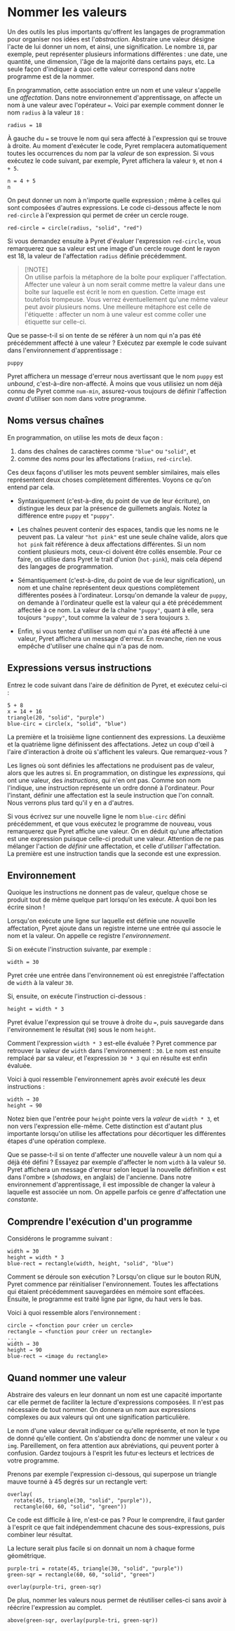 # Nommer les valeurs

Un des outils les plus importants qu'offrent les langages de
programmation pour organiser nos idées est l'_abstraction_. Abstraire
une valeur désigne l'acte de lui donner un nom, et ainsi, une
signification. Le nombre `18`, par exemple, peut représenter plusieurs
informations différentes : une date, une quantité, une dimension, l'âge
de la majorité dans certains pays, etc. La seule façon d'indiquer à quoi
cette valeur correspond dans notre programme est de la nommer.

En programmation, cette association entre un nom et une valeur s'appelle
une _affectation_. Dans notre environnement d'apprentissage, on affecte
un nom à une valeur avec l'opérateur `=`. Voici par exemple comment
donner le nom `radius` à la valeur `18` :

```pyret
radius = 18
```

À gauche du `=` se trouve le nom qui sera affecté à l'expression qui se
trouve à droite. Au moment d'exécuter le code, Pyret remplacera
automatiquement toutes les occurrences du nom par la _valeur_ de son
expression. Si vous exécutez le code suivant, par exemple, Pyret
affichera la valeur `9`, et non `4 + 5`.

```pyret
n = 4 + 5
n
```

On peut donner un nom à n'importe quelle expression ; même à celles qui
sont composées d'autres expressions. Le code ci-dessous affecte le nom
`red-circle` à l'expression qui permet de créer un cercle rouge.

```pyret
red-circle = circle(radius, "solid", "red")
```

Si vous demandez ensuite à Pyret d'évaluer l'expression `red-circle`,
vous remarquerez que sa valeur est une image d'un cercle rouge dont le
rayon est 18, la valeur de l'affectation `radius` définie précédemment.

> [!NOTE]\
> On utilise parfois la métaphore de la boîte pour expliquer
> l'affectation. Affecter une valeur à un nom serait comme mettre la
> valeur dans une boîte sur laquelle est écrit le nom en question. Cette
> image est toutefois trompeuse. Vous verrez éventuellement qu'une même
> valeur peut avoir plusieurs noms. Une meilleure métaphore est celle de
> l'étiquette : affecter un nom à une valeur est comme coller une
> étiquette sur celle-ci.

Que se passe-t-il si on tente de se référer à un nom qui n'a pas été
précédemment affecté à une valeur ? Exécutez par exemple le code suivant
dans l'environnement d'apprentissage :

```pyret
puppy
```

Pyret affichera un message d'erreur nous avertissant que le nom `puppy`
est _unbound_, c'est-à-dire non-affecté. À moins que vous utilisiez un
nom déjà connu de Pyret comme `num-min`, assurez-vous toujours de
définir l'affection _avant_ d'utiliser son nom dans votre programme.

## Noms versus chaînes

En programmation, on utilise les mots de deux façon :

1. dans des chaînes de caractères comme `"blue"` ou `"solid"`, et
2. comme des noms pour les affectations (`radius`, `red-circle`).

Ces deux façons d'utiliser les mots peuvent sembler similaires, mais
elles représentent deux choses complètement différentes. Voyons ce qu'on
entend par cela.

- Syntaxiquement (c'est-à-dire, du point de vue de leur écriture), on
  distingue les deux par la présence de guillemets anglais. Notez la
  différence entre `puppy` et `"puppy"`.

- Les chaînes peuvent contenir des espaces, tandis que les noms ne le
  peuvent pas. La valeur `"hot pink"` est une seule chaîne valide, alors
  que `hot pink` fait référence à deux affectations différentes. Si un
  nom contient plusieurs mots, ceux-ci doivent être collés ensemble.
  Pour ce faire, on utilise dans Pyret le trait d'union (`hot-pink`),
  mais cela dépend des langages de programmation.

- Sémantiquement (c'est-à-dire, du point de vue de leur signification),
  un nom et une chaîne représentent deux questions complètement
  différentes posées à l'ordinateur. Lorsqu'on demande la valeur de
  `puppy`, on demande à l'ordinateur quelle est la valeur qui a été
  précédemment affectée à ce nom. La valeur de la chaîne `"puppy"`,
  quant à elle, sera toujours `"puppy"`, tout comme la valeur de `3`
  sera toujours `3`.

- Enfin, si vous tentez d'utiliser un nom qui n'a pas été affecté à une
  valeur, Pyret affichera un message d'erreur. En revanche, rien ne vous
  empêche d'utiliser une chaîne qui n'a pas de nom.

## Expressions versus instructions

Entrez le code suivant dans l'aire de définition de Pyret, et exécutez
celui-ci :

```pyret
5 + 8
x = 14 + 16
triangle(20, "solid", "purple")
blue-circ = circle(x, "solid", "blue")
```

La première et la troisième ligne contiennent des expressions. La
deuxième et la quatrième ligne définissent des affectations. Jetez un
coup d'œil à l'aire d'interaction à droite où s'affichent les valeurs.
Que remarquez-vous ?

Les lignes où sont définies les affectations ne produisent pas de
valeur, alors que les autres si. En programmation, on distingue les
_expressions_, qui ont une valeur, des _instructions_, qui n'en ont pas.
Comme son nom l'indique, une instruction représente un ordre donné à
l'ordinateur. Pour l'instant, définir une affectation est la seule
instruction que l'on connaît. Nous verrons plus tard qu'il y en a
d'autres.

Si vous écrivez sur une nouvelle ligne le nom `blue-circ` défini
précédemment, et que vous exécutez le programme de nouveau, vous
remarquerez que Pyret affiche une valeur. On en déduit qu'une
affectation est une expression puisque celle-ci produit une valeur.
Attention de ne pas mélanger l'action de _définir_ une affectation, et
celle d'_utiliser_ l'affectation. La première est une instruction tandis
que la seconde est une expression.

## Environnement

Quoique les instructions ne donnent pas de valeur, quelque chose se
produit tout de même quelque part lorsqu'on les exécute. À quoi bon les
écrire sinon !

Lorsqu'on exécute une ligne sur laquelle est définie une nouvelle
affectation, Pyret ajoute dans un registre interne une entrée qui
associe le nom et la valeur. On appelle ce registre l'_environnement_.

Si on exécute l'instruction suivante, par exemple :

```pyret
width = 30
```

Pyret crée une entrée dans l'environnement où est enregistrée
l'affectation de `width` à la valeur `30`.

Si, ensuite, on exécute l'instruction ci-dessous :

```pyret
height = width * 3
```

Pyret évalue l'expression qui se trouve à droite du `=`, puis sauvegarde
dans l'environnement le résultat (`90`) sous le nom `height`.

Comment l'expression `width * 3` est-elle évaluée ? Pyret commence par
retrouver la valeur de `width` dans l'environnement : `30`. Le nom est
ensuite remplacé par sa valeur, et l'expression `30 * 3` qui en résulte
est enfin évaluée.

Voici à quoi ressemble l'environnement après avoir exécuté les deux
instructions :

```
width → 30
height → 90
```

Notez bien que l'entrée pour `height` pointe vers la _valeur_ de
`width * 3`, et non vers l'expression elle-même. Cette distinction est
d'autant plus importante lorsqu'on utilise les affectations pour
décortiquer les différentes étapes d'une opération complexe.

Que se passe-t-il si on tente d'affecter une nouvelle valeur à un nom
qui a déjà été défini ? Essayez par exemple d'affecter le nom `width` à
la valeur `50`. Pyret affichera un message d'erreur selon lequel la
nouvelle définition « est dans l'ombre » (_shadows_, en anglais) de
l'ancienne. Dans notre environnement d'apprentissage, il est impossible
de changer la valeur à laquelle est associée un nom. On appelle parfois
ce genre d'affectation une _constante_.

## Comprendre l'exécution d'un programme

Considérons le programme suivant :

```pyret
width = 30
height = width * 3
blue-rect = rectangle(width, height, "solid", "blue")
```

Comment se déroule son exécution ? Lorsqu'on clique sur le bouton RUN,
Pyret commence par réinitialiser l'environnement. Toutes les affectations
qui étaient précédemment sauvegardées en mémoire sont effacées. Ensuite,
le programme est traité ligne par ligne, du haut vers le bas.

Voici à quoi ressemble alors l'environnement :

```
circle → <fonction pour créer un cercle>
rectangle → <function pour créer un rectangle>
...
width → 30
height → 90
blue-rect → <image du rectangle>
```

## Quand nommer une valeur

Abstraire des valeurs en leur donnant un nom est une capacité importante
car elle permet de faciliter la lecture d'expressions composées. Il
n'est pas nécessaire de tout nommer. On donnera un nom aux expressions
complexes ou aux valeurs qui ont une signification particulière.

Le nom d'une valeur devrait indiquer ce qu'elle représente, et non le
type de donné qu'elle contient. On s'abstiendra donc de nommer une
valeur `x` ou `img`. Pareillement, on fera attention aux abréviations,
qui peuvent porter à confusion. Gardez toujours à l'esprit les futur·es
lecteurs et lectrices de votre programme.

Prenons par exemple l'expression ci-dessous, qui superpose un triangle
mauve tourné à 45 degrés sur un rectangle vert:

```pyret
overlay(
  rotate(45, triangle(30, "solid", "purple")),
  rectangle(60, 60, "solid", "green"))
```

Ce code est difficile à lire, n'est-ce pas ? Pour le comprendre, il faut
garder à l'esprit ce que fait indépendemment chacune des
sous-expressions, puis combiner leur résultat.

La lecture serait plus facile si on donnait un nom à chaque forme
géométrique.

```pyret
purple-tri = rotate(45, triangle(30, "solid", "purple"))
green-sqr = rectangle(60, 60, "solid", "green")

overlay(purple-tri, green-sqr)
```

De plus, nommer les valeurs nous permet de réutiliser celles-ci sans
avoir à réécrire l'expression au complet.

```pyret
above(green-sqr, overlay(purple-tri, green-sqr))
```

